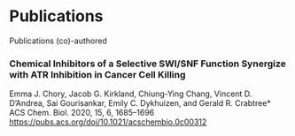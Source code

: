 # Publications
Publications (co)-authored


### Chemical Inhibitors of a Selective SWI/SNF Function Synergize with ATR Inhibition in Cancer Cell Killing
Emma J. Chory, Jacob G. Kirkland, Chiung-Ying Chang, Vincent D. D’Andrea, Sai Gourisankar, Emily C. Dykhuizen, and Gerald R. Crabtree*
ACS Chem. Biol. 2020, 15, 6, 1685–1696
https://pubs.acs.org/doi/10.1021/acschembio.0c00312 
